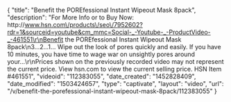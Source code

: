 {
    "title": "Benefit the POREfessional Instant Wipeout Mask 8pack",
    "description": "For More Info or to Buy Now: http:\/\/www.hsn.com\/products\/seo\/7952602?rdr=1&sourceid=youtube&cm_mmc=Social-_-Youtube-_-ProductVideo-_-461551\r\nBenefit the POREfessional Instant Wipeout Mask 8pack\n3...2...1... Wipe out the look of pores quickly and easily. If you have 10 minutes, you have time to wage war on unsightly pores around your...\r\nPrices shown on the previously recorded video may not represent the current price.  View hsn.com to view the current selling price. HSN Item #461551",
    "videoid": "112383055",
    "date_created": "1452828409",
    "date_modified": "1503424657",
    "type": "captivate",
    "layout": "video",
    "url": "\/v\/benefit-the-porefessional-instant-wipeout-mask-8pack\/112383055"
}